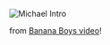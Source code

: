 ![Michael Intro](https://user-images.githubusercontent.com/61663933/208790075-e78d9ca7-e20c-4b0f-b50a-741f0bcb57c8.gif)

from [Banana Boys video](https://youtu.be/CgEKLb8C9HY?si=YhsEXH3Z7IVayvow)!
